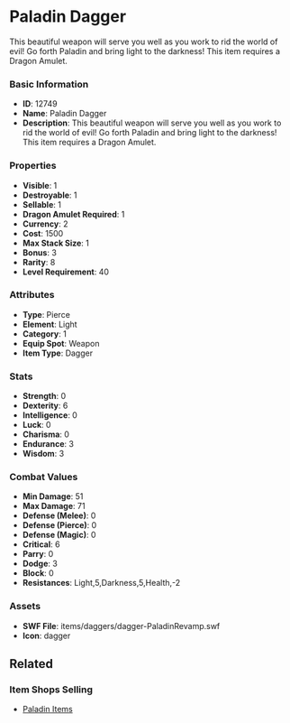 # Paladin Dagger

This beautiful weapon will serve you well as you work to rid the world of evil! Go forth Paladin and bring light to the darkness! This item requires a Dragon Amulet.

### Basic Information

- **ID**: 12749
- **Name**: Paladin Dagger
- **Description**: This beautiful weapon will serve you well as you work to rid the world of evil! Go forth Paladin and bring light to the darkness! This item requires a Dragon Amulet.

### Properties

- **Visible**: 1
- **Destroyable**: 1
- **Sellable**: 1
- **Dragon Amulet Required**: 1
- **Currency**: 2
- **Cost**: 1500
- **Max Stack Size**: 1
- **Bonus**: 3
- **Rarity**: 8
- **Level Requirement**: 40

### Attributes

- **Type**: Pierce
- **Element**: Light
- **Category**: 1
- **Equip Spot**: Weapon
- **Item Type**: Dagger

### Stats

- **Strength**: 0
- **Dexterity**: 6
- **Intelligence**: 0
- **Luck**: 0
- **Charisma**: 0
- **Endurance**: 3
- **Wisdom**: 3

### Combat Values

- **Min Damage**: 51
- **Max Damage**: 71
- **Defense (Melee)**: 0
- **Defense (Pierce)**: 0
- **Defense (Magic)**: 0
- **Critical**: 6
- **Parry**: 0
- **Dodge**: 3
- **Block**: 0
- **Resistances**: Light,5,Darkness,5,Health,-2

### Assets

- **SWF File**: items/daggers/dagger-PaladinRevamp.swf
- **Icon**: dagger

## Related

### Item Shops Selling

- [Paladin Items](../item-shops/416-paladin-items.md)

